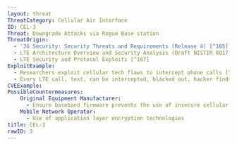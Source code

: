 ```yaml
---
layout: threat
ThreatCategory: Cellular Air Interface
ID: CEL-3
Threat: Downgrade Attacks via Rogue Base station
ThreatOrigin:
  - '3G Security: Security Threats and Requirements (Release 4) [^165]'
  - LTE Architecture Overview and Security Analysis (Draft NISTIR 8017) [^166]
  - LTE Security and Protocol Exploits [^167]
ExploitExample:
  - Researchers exploit cellular tech flaws to intercept phone calls [^168]
  - Every LTE call, text, can be intercepted, blacked out, hacker finds [^247]
CVEExample:
PossibleCountermeasures:
    Original Equipment Manufacturer:
      - Ensure baseband firmware prevents the use of insecure cellular encryption algorithms
    Mobile Network Operator:
      - Use of application layer encryption technologies
title: CEL-3
rawID: 3
---
```


